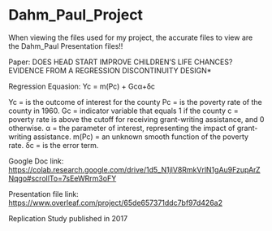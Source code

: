 # Dahm_Paul_Project

When viewing the files used for my project, the accurate files to view are the Dahm_Paul Presentation files!!

Paper: DOES HEAD START IMPROVE CHILDREN’S LIFE CHANCES? EVIDENCE FROM A REGRESSION DISCONTINUITY DESIGN*

Regression Equasion: Yc = m(Pc) + Gcα+δc

Yc = is the outcome of interest for the county 
Pc = is the poverty rate of the county in 1960.
Gc = indicator variable that equals 1 if the county 
c = poverty rate is above the cutoff for receiving grant-writing assistance, and 0 otherwise.
α = the parameter of interest, representing the impact of grant-writing assistance.
m(Pc) = an unknown smooth function of the poverty rate.
δc = is the error term.

Google Doc link: https://colab.research.google.com/drive/1d5_N1jlV8RmkVrlN1gAu9FzupArZNqgo#scrollTo=7sEeWRrm3oFY

Presentation file link: https://www.overleaf.com/project/65de657371ddc7bf97d426a2

Replication Study published in 2017

